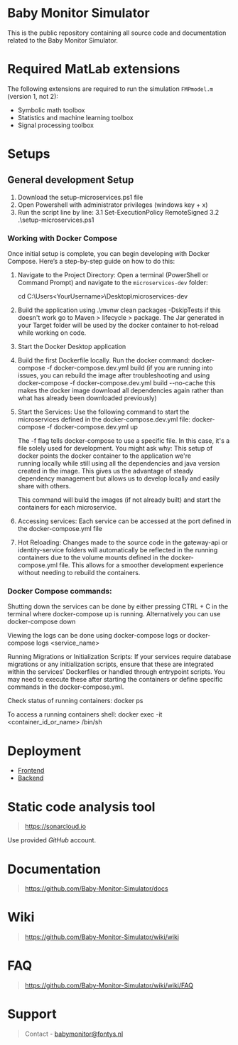 # Baby Monitor Simulator
This is the public repository containing all source code and documentation related to the Baby Monitor Simulator.

# Required MatLab extensions
The following extensions are required to run the simulation `FMPmodel.m` (version 1, not 2):
* Symbolic math toolbox
* Statistics and machine learning toolbox
* Signal processing toolbox

# Setups
## General development Setup
1. Download the setup-microservices.ps1 file
2. Open Powershell with administrator privileges (windows key + x)
3. Run the script line by line:
   3.1 Set-ExecutionPolicy RemoteSigned
   3.2 .\setup-microservices.ps1

### Working with Docker Compose

Once initial setup is complete, you can begin developing with Docker Compose. Here’s a step-by-step guide on how to do this:

1. Navigate to the Project Directory:
   Open a terminal (PowerShell or Command Prompt) and navigate to the `microservices-dev` folder:
   
   cd C:\Users\<YourUsername>\Desktop\microservices-dev

2. Build the application using .\mvnw clean packages -DskipTests if this doesn't work go to Maven > lifecycle > package. The Jar generated in your Target folder will be used by the docker container to hot-reload while working on code.

3. Start the Docker Desktop application

4. Build the first Dockerfile locally. Run the docker command:  docker-compose -f docker-compose.dev.yml build 
(if you are running into issues, you can rebuild the image after troubleshooting and using  docker-compose -f docker-compose.dev.yml build --no-cache this makes the docker image download all dependencies again rather than what has already been downloaded previously)

5. Start the Services: Use the following command to start the microservices defined in the docker-compose.dev.yml file:
   docker-compose -f docker-compose.dev.yml up

     The -f flag tells docker-compose to use a specific file. In this case, it's a file solely used for development. You might ask why: This setup of docker points the docker container to the application we're   
     running locally while still using all the dependencies and java version created in the image. This gives us the advantage of steady dependency management but allows us to develop locally and easily share 
     with others.

   This command will build the images (if not already built) and start the containers for each microservice.

6. Accessing services: Each service can be accessed at the port defined in the docker-compose.yml file

7. Hot Reloading: Changes made to the source code in the gateway-api or identity-service folders will automatically be reflected in the running containers due to the volume mounts defined in the docker-compose.yml file. This allows for a smoother development experience without needing to rebuild the containers.

### Docker Compose commands:

Shutting down the services can be done by either pressing CTRL + C in the terminal where docker-compose up is running. Alternatively you can use docker-compose down

Viewing the logs can be done using docker-compose logs or docker-compose logs  <service_name>

Running Migrations or Initialization Scripts: If your services require database migrations or any initialization scripts, ensure that these are integrated within the services’ Dockerfiles or handled through entrypoint scripts. You may need to execute these after starting the containers or define specific commands in the docker-compose.yml.

Check status of running containers: docker ps

To access a running containers shell: docker exec -it <container_id_or_name> /bin/sh

# Deployment

- [Frontend](https://github.com/Baby-Monitor-Simulator/frontend-webui?tab=readme-ov-file#project-setup)
- [Backend](https://github.com/Baby-Monitor-Simulator/backend-matlab/tree/master?tab=readme-ov-file#setup)

# Static code analysis tool
> https://sonarcloud.io

Use provided _GitHub_ account.

# Documentation
> https://github.com/Baby-Monitor-Simulator/docs

# Wiki
> https://github.com/Baby-Monitor-Simulator/wiki/wiki

# FAQ
> https://github.com/Baby-Monitor-Simulator/wiki/wiki/FAQ

# Support
> Contact - babymonitor@fontys.nl

